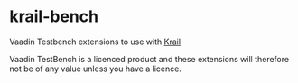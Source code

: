 krail-bench
===========

Vaadin Testbench extensions to use with [Krail](https://github.com/davidsowerby/v7)

Vaadin TestBench is a licenced product and these extensions will therefore not be of any value unless you have a licence.
